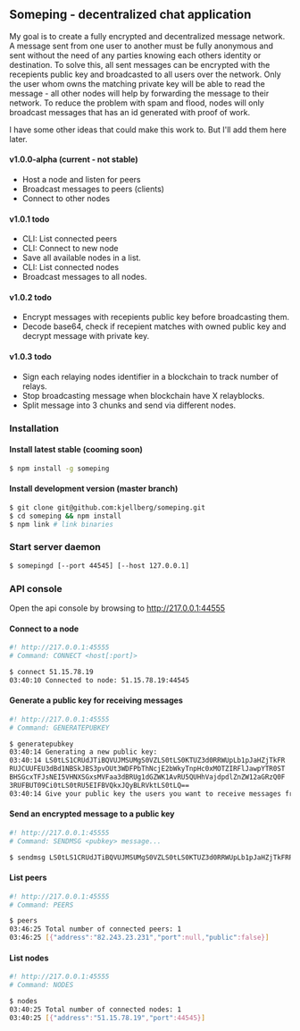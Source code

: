 
## Someping - decentralized chat application
My goal is to create a fully encrypted and decentralized message network. A message sent from one user to another must be fully anonymous and sent without the need of any parties knowing each others identity or destination. To solve this, all sent messages can be encrypted with the recepients public key and broadcasted to all users over the network. Only the user whom owns the matching private key will be able to read the message - all other nodes will help by forwarding the message to their network. To reduce the problem with spam and flood, nodes will only broadcast messages that has an id generated with proof of work.

I have some other ideas that could make this work to. But I'll add them here later.

#### v1.0.0-alpha (current - not stable)
- Host a node and listen for peers
- Broadcast messages to peers (clients)
- Connect to other nodes

#### v1.0.1 todo
- CLI: List connected peers
- CLI: Connect to new node
- Save all available nodes in a list.
- CLI: List connected nodes
- Broadcast messages to all nodes.

#### v1.0.2 todo
- Encrypt messages with recepients public key before broadcasting them.
- Decode base64, check if recepient matches with owned public key and decrypt message with private key.

#### v1.0.3 todo
- Sign each relaying nodes identifier in a blockchain to track number of relays.
- Stop broadcasting message when blockchain have X relayblocks.
- Split message into 3 chunks and send via different nodes.

### Installation
#### Install latest stable (cooming soon)
```sh
$ npm install -g someping
```

#### Install development version (master branch)
```sh
$ git clone git@github.com:kjellberg/someping.git
$ cd someping && npm install
$ npm link # link binaries
```

### Start server daemon
```sh
$ somepingd [--port 44545] [--host 127.0.0.1]
```

### API console
Open the api console by browsing to http://217.0.0.1:44555


#### Connect to a node
```sh
#! http://217.0.0.1:45555
# Command: CONNECT <host[:port]>

$ connect 51.15.78.19
03:40:10 Connected to node: 51.15.78.19:44545
```

#### Generate a public key for receiving messages
```sh
#! http://217.0.0.1:45555
# Command: GENERATEPUBKEY

$ generatepubkey
03:40:14 Generating a new public key:
03:40:14 LS0tLS1CRUdJTiBQVUJMSUMgS0VZLS0tLS0KTUZ3d0RRWUpLb1pJaHZjTkFR
RUJCUUFEU3dBd1NBSkJBS3pvOUt3WDFPbThNcjE2bWkyTnpHc0xMOTZIRFlJawpYTR0ST
BHSGcxTFJsNEI5VHNXSGxsMVFaa3dBRUg1dGZWK1AvRU5QUHhVajdpdlZnZW12aGRzQ0F
3RUFBUT09Ci0tLS0tRU5EIFBVQkxJQyBLRVktLS0tLQ==
03:40:14 Give your public key the users you want to receive messages from.
```

#### Send an encrypted message to a public key
```sh
#! http://217.0.0.1:45555
# Command: SENDMSG <pubkey> message...

$ sendmsg LS0tLS1CRUdJTiBQVUJMSUMgS0VZLS0tLS0KTUZ3d0RRWUpLb1pJaHZjTkFRRUJCUUFEU3dBd1NBSkJBTmxkbnAxa285V0NmYVNMWlpWby9qRktFbnhQYUtuLwpZandLNjlBeUhScmhxYUNZRFNHMHN1VXFYbEtkdjhHYnF4cFZ1SG43T0RSTlJYZ0ZLNkNaRTU4Q0F3RUFBUT09Ci0tLS0tRU5EIFBVQkxJQyBLRVktLS0tLQ== Hello, my friend!
```


#### List peers
```sh
#! http://217.0.0.1:45555
# Command: PEERS

$ peers
03:46:25 Total number of connected peers: 1
03:46:25 [{"address":"82.243.23.231","port":null,"public":false}]
```

#### List nodes
```sh
#! http://217.0.0.1:45555
# Command: NODES

$ nodes
03:40:25 Total number of connected nodes: 1
03:40:25 [{"address":"51.15.78.19","port":44545}]
```
